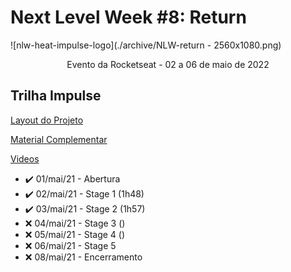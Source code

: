 # Next Level Week #8: Return

![nlw-heat-impulse-logo](./archive/NLW-return - 2560x1080.png)

<p align="center">Evento da Rocketseat - 02 a 06 de maio de 2022</p>

## Trilha Impulse

[Layout do Projeto](https://www.figma.com/community/file/1102912516166573468/Feedback-Widget)

[Material Complementar](https://efficient-sloth-d85.notion.site/Impulse-58f2daadb8e1433894420cbc57571087)

[Videos](https://nextlevelweek.com/episodios/impulse/aula-1/edicao/8)

<!-- ❌✔️ -->

- ✔️ 01/mai/21 - Abertura
- ✔️ 02/mai/21 - Stage 1 (1h48)
- ✔️ 03/mai/21 - Stage 2 (1h57)
- ❌ 04/mai/21 - Stage 3 ()
- ❌ 05/mai/21 - Stage 4 ()
- ❌ 06/mai/21 - Stage 5
- ❌ 08/mai/21 - Encerramento
